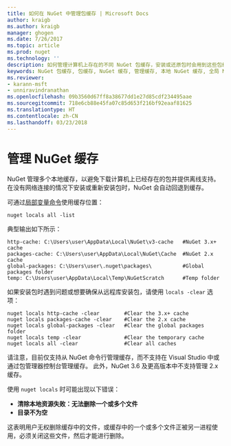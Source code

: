 ```yaml
---
title: 如何在 NuGet 中管理包缓存 | Microsoft Docs
author: kraigb
ms.author: kraigb
manager: ghogen
ms.date: 7/26/2017
ms.topic: article
ms.prod: nuget
ms.technology: ''
description: 如何管理计算机上存在的不同 NuGet 包缓存，安装或还原包时会用到这些包缓存。
keywords: NuGet 包缓存, 包缓存, NuGet 缓存, 管理缓存, 本地 NuGet 缓存, 全局 NuGet 缓存, NuGet 局部变量命令, 清除缓存
ms.reviewer:
- karann-msft
- unniravindranathan
ms.openlocfilehash: 09b3560d67ff8a38677dd1e27d85cdf234495aae
ms.sourcegitcommit: 718e6cb88e45fa07c85d653f216bf92eaaf81625
ms.translationtype: HT
ms.contentlocale: zh-CN
ms.lasthandoff: 03/23/2018
---
```

# <a name="managing-the-nuget-cache"></a>管理 NuGet 缓存

NuGet 管理多个本地缓存，以避免下载计算机上已经存在的包并提供离线支持。 在没有网络连接的情况下安装或重新安装包时，NuGet 会自动回退到缓存。

可通过[局部变量命令](../tools/cli-ref-locals.md)使用缓存位置：

```cli
nuget locals all -list
```

典型输出如下所示：

```output
http-cache: C:\Users\user\AppData\Local\NuGet\v3-cache   #NuGet 3.x+ cache
packages-cache: C:\Users\user\AppData\Local\NuGet\Cache  #NuGet 2.x cache
global-packages: C:\Users\user\.nuget\packages\          #Global packages folder
temp: C:\Users\user\AppData\Local\Temp\NuGetScratch      #Temp folder
```

如果安装包时遇到问题或想要确保从远程库安装包，请使用 `locals -clear` 选项：

```cli
nuget locals http-cache -clear        #Clear the 3.x+ cache
nuget locals packages-cache -clear    #Clear the 2.x cache
nuget locals global-packages -clear   #Clear the global packages folder
nuget locals temp -clear              #Clear the temporary cache
nuget locals all -clear               #Clear all caches
```

请注意，目前仅支持从 NuGet 命令行管理缓存，而不支持在 Visual Studio 中或通过包管理器控制台管理缓存。 此外，NuGet 3.6 及更高版本中不支持管理 2.x 缓存。

使用 `nuget locals` 时可能出现以下错误：

- **清除本地资源失败：无法删除一个或多个文件**
- **目录不为空**

这表明用户无权删除缓存中的文件，或缓存中的一个或多个文件正被另一进程使用，必须关闭这些文件，然后才能进行删除。
